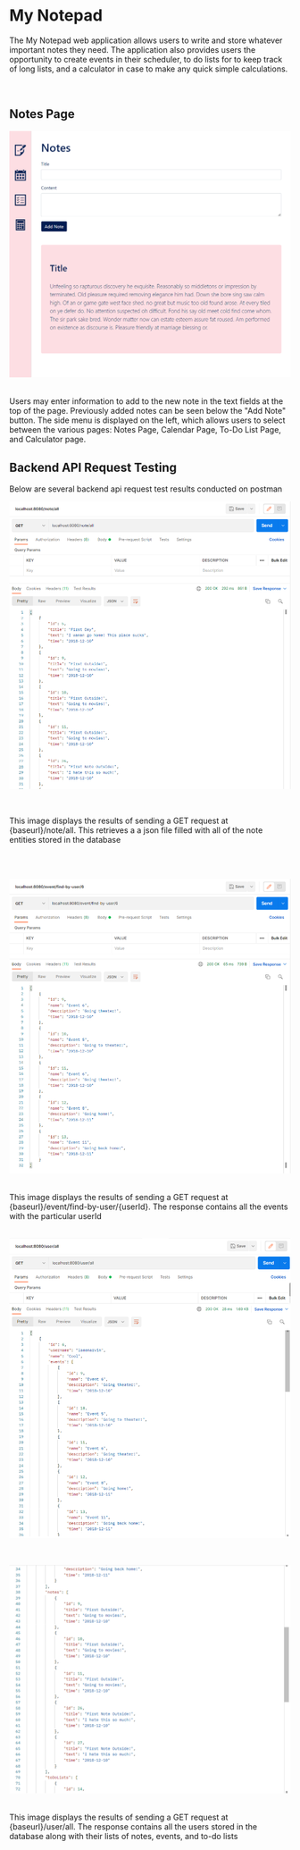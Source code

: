 # My Notepad

The My Notepad web application allows users to write and store whatever important notes they need. The application also provides users the opportunity to create events in their scheduler, to do lists for to keep track of long lists, and a calculator in case to make any quick simple calculations.

<br>

## Notes Page

![](images/notes-page.png)

<br>
Users may enter information to add to the new note in the text fields at the top of the page. Previously added notes can be seen below the "Add Note" button. The side menu is displayed on the left, which allows users to select between the various pages: Notes Page, Calendar Page, To-Do List Page, and Calculator page.
<br>

## Backend API Request Testing

Below are several backend api request test results conducted on postman
<br>

![](images/note-all-request-testing.png)

<br>

This image displays the results of sending a GET request at {baseurl}/note/all. This retrieves a a json file filled with all of the note entities stored in the database

<br>
<br>

![](images/event-find-by-user-request-testing.png)

<br>
This image displays the results of sending a GET request at {baseurl}/event/find-by-user/{userId}. The response contains all the events with the particular userId
<br>
<br>

![](images/user-all-request-testing-1.png)

<br>

![](images/user-all-request-testing-2.png)

<br>
This image displays the results of sending a GET request at {baseurl}/user/all. The response contains all the users stored in the database along with their lists of notes, events, and to-do lists
<br>
